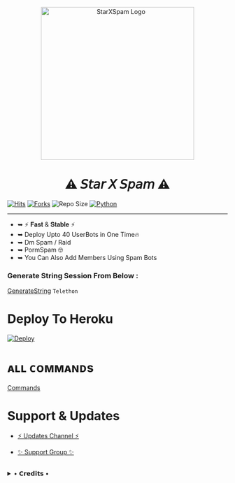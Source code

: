 <p align="center">
  <img src="https://telegra.ph/file/8c9cb2a7b29ecc0cd8e74.jpg"width="350"" alt="StarXSpam Logo">
</p>
<h1 align="center">
  <b>⚠️  𝘚𝘵𝘢𝘳 𝘟 𝘚𝘱𝘢𝘮 ⚠️</b>
</h1>

[![Hits](https://hits.seeyoufarm.com/api/count/incr/badge.svg?url=https%3A%2F%2Fgithub.com%2FBeingMighty%2FMightyXIDSpam&count_bg=%2379C83D&title_bg=%23555555&icon=&icon_color=%23E7E7E7&title=Hits&edge_flat=true)](https://github.com/BeingMighty/MightyXIDSpam)
[![Forks](https://img.shields.io/github/forks/BeingMighty/MightyXIDSpam?style=flat-square&color=blue)](https://github.com/BeingMighty/MightyXIDSpam/fork)
![Repo Size](https://img.shields.io/github/repo-size/BeingMighty/MightyXIDSpam?&color=limegreen&style=flat-square&logo=github)
[![Python](https://img.shields.io/badge/Python-v3.9.7-blue?style=flat-square)](https://www.python.org/)

----
 
- ➥ ⚡ 𝐅𝐚𝐬𝐭 & 𝐒𝐭𝐚𝐛𝐥𝐞 ⚡
- ➥ Deploy Upto 40 UserBots in One Time🔥
- ➥ Dm Spam / Raid
- ➥ PormSpam 🤓
- ➥ You Can Also Add Members Using Spam Bots


### Generate String Session From Below :

[GenerateString](https://t.me/STRING_SESSION_MAKER_BOT)  ``Telethon``

# Deploy To Heroku

[![Deploy](https://www.herokucdn.com/deploy/button.svg)](https://heroku.com/deploy?template=https://github.com/BeingMighty/MightyIDSpamDeploy)


# ᴀʟʟ ᴄᴏᴍᴍᴀɴᴅs
[Commands](https://t.me/Spam_Resources/3)

# Support & Updates
* [⚡ Updates Channel ⚡](https://t.me/its_star_network)

* [✨ Support Group ✨](https://t.me/Best_FriendsFor_Ever)
<br>

<details>
 
  <summary> • 𝗖𝗿𝗲𝗱𝗶𝘁𝘀 • </summary>
  
* [RiZoeL Creator](https://github.com/MrRizoel) For Base.
* [StarX Creator](https://github.com/Starboihacks369)
* [Lonami](https://github.com/LonamiWebs/) For [Telethon.](https://github.com/LonamiWebs/Telethon)

</details>

